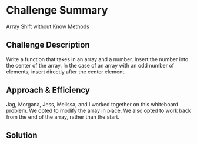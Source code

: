 # Challenge Summary
Array Shift without Know Methods

## Challenge Description
Write a function that takes in an array and a number. Insert the number into the center of the array. In the case of an array with an odd number of elements, insert directly after the center element.

## Approach & Efficiency
Jag, Morgana, Jess, Melissa, and I worked together on this whiteboard problem. We opted to modify the array in place. We also opted to work back from the end of the array, rather than the start.

## Solution
[photo]: /Users/rebeccapeterson/codefellows/401/data-structures-and-algorithms/assets/lab-02-assets/IMG_1253.JPG
